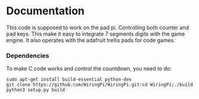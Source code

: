 # Documentation #

This code is supposed to work on the pad pi. Controlling both counter and pad keys.
This make it easy to integrate 7 segments digits with the game engine.
It also operates with the adafruit trellis pads for code games.
### Dependencies ###
To make C code works and control the countdown, you need to do:
```
sudo apt-get install build-essential python-dev
git clone https://github.com/WiringPi/WiringPi.git:cd WiringPi;./build
python3 setup.py build
```
